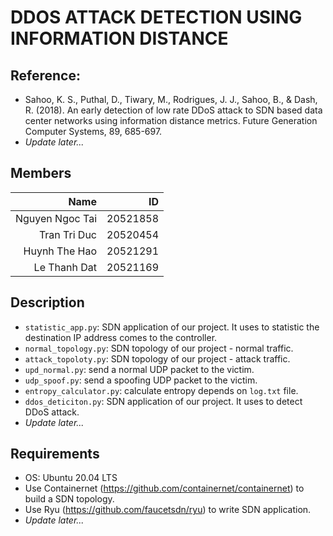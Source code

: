 # DDOS ATTACK DETECTION USING INFORMATION DISTANCE

## Reference:

- Sahoo, K. S., Puthal, D., Tiwary, M., Rodrigues, J. J., Sahoo, B., & Dash, R. (2018). An early detection of low rate DDoS attack to SDN based data center networks using information distance metrics. Future Generation Computer Systems, 89, 685-697.
- *Update later...*

## Members

|Name              |                 ID|
|-----------------:|------------------:|
|Nguyen Ngoc Tai   |20521858           |
|Tran Tri Duc      |20520454           |
|Huynh The Hao     |20521291           |
|Le Thanh Dat      |20521169           |


## Description

- `statistic_app.py`: SDN application of our project. It uses to statistic the destination IP address comes to the controller.
- `normal_topology.py`: SDN topology of our project - normal traffic.
- `attack_topoloty.py`: SDN topology of our project - attack traffic.
- `upd_normal.py`: send a normal UDP packet to the victim.
- `udp_spoof.py`: send a spoofing UDP packet to the victim.
- `entropy_calculator.py`: calculate entropy depends on `log.txt` file.
- `ddos_deticiton.py`: SDN application of our project. It uses to detect DDoS attack.
- *Update later...*

## Requirements

- OS: Ubuntu 20.04 LTS
- Use Containernet (https://github.com/containernet/containernet) to build a SDN topology.
- Use Ryu (https://github.com/faucetsdn/ryu) to write SDN application.
- *Update later...*
